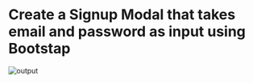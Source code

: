 # Create a Signup Modal that takes email and password as input using Bootstap

![output](https://storage.googleapis.com/acciojob-open-file-collections/signup-modal_AdobeExpress.gif)
